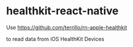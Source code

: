 # healthkit-react-native

Use https://github.com/terrillo/rn-apple-healthkit

to read data from iOS HealthKit Devices
